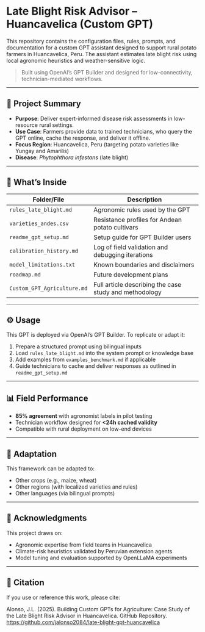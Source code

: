 # Late Blight Risk Advisor – Huancavelica (Custom GPT)

This repository contains the configuration files, rules, prompts, and documentation for a custom GPT assistant designed to support rural potato farmers in Huancavelica, Peru. The assistant estimates late blight risk using local agronomic heuristics and weather-sensitive logic.

> Built using OpenAI’s GPT Builder and designed for low-connectivity, technician-mediated workflows.

---

## 🌱 Project Summary

- **Purpose**: Deliver expert-informed disease risk assessments in low-resource rural settings.
- **Use Case**: Farmers provide data to trained technicians, who query the GPT online, cache the response, and deliver it offline.
- **Focus Region**: Huancavelica, Peru (targeting potato varieties like Yungay and Amarilis)
- **Disease**: *Phytophthora infestans* (late blight)

---

## 🧠 What’s Inside

| Folder/File               | Description |
|---------------------------|-------------|
| `rules_late_blight.md`    | Agronomic rules used by the GPT |
| `varieties_andes.csv`     | Resistance profiles for Andean potato cultivars |
| `readme_gpt_setup.md`     | Setup guide for GPT Builder users |
| `calibration_history.md`  | Log of field validation and debugging iterations |
| `model_limitations.txt`   | Known boundaries and disclaimers |
| `roadmap.md`              | Future development plans |
| `Custom_GPT_Agriculture.md` | Full article describing the case study and methodology |

---

## ⚙️ Usage

This GPT is deployed via OpenAI’s GPT Builder. To replicate or adapt it:

1. Prepare a structured prompt using bilingual inputs
2. Load `rules_late_blight.md` into the system prompt or knowledge base
3. Add examples from `examples_benchmark.md` if applicable
4. Guide technicians to cache and deliver responses as outlined in `readme_gpt_setup.md`

---

## 📊 Field Performance

- **85% agreement** with agronomist labels in pilot testing
- Technician workflow designed for **<24h cached validity**
- Compatible with rural deployment on low-end devices

---

## 🔄 Adaptation

This framework can be adapted to:
- Other crops (e.g., maize, wheat)
- Other regions (with localized varieties and rules)
- Other languages (via bilingual prompts)

---

## 👥 Acknowledgments

This project draws on:
- Agronomic expertise from field teams in Huancavelica
- Climate-risk heuristics validated by Peruvian extension agents
- Model tuning and evaluation supported by OpenLLaMA experiments

---

## 📘 Citation

If you use or reference this work, please cite:

Alonso, J.L. (2025). Building Custom GPTs for Agriculture: Case Study of the Late Blight Risk Advisor in Huancavelica. GitHub Repository. https://github.com/jalonso2084/late-blight-gpt-huancavelica
